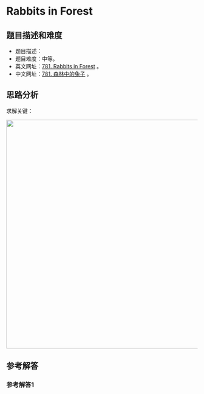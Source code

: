 # Rabbits in Forest

## 题目描述和难度
+ 题目描述：
+ 题目难度：中等。
+ 英文网址：[781. Rabbits in Forest](https://leetcode.com/problems/rabbits-in-forest/description/)  。
+ 中文网址：[781. 森林中的兔子](https://leetcode-cn.com/problems/rabbits-in-forest/description/)  。
## 思路分析
求解关键：

<img src="https://liweiwei1419.github.io/images/leetcode-solution/" width="600">

## 参考解答
### 参考解答1

```java

```